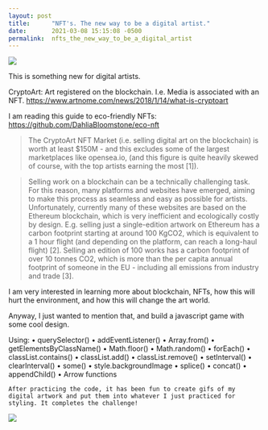 ```yaml
---
layout: post
title:      "NFT's. The new way to be a digital artist."
date:       2021-03-08 15:15:08 -0500
permalink:  nfts_the_new_way_to_be_a_digital_artist
---
```



![](https://media.giphy.com/media/TbJ1Mo9bwfJQljCi51/giphy.gif)

This is something new for digital artists. 

CryptoArt: Art registered on the blockchain. I.e. Media is associated with an NFT. https://www.artnome.com/news/2018/1/14/what-is-cryptoart

I am reading this guide to eco-friendly NFTs: https://github.com/DahliaBloomstone/eco-nft

> The CryptoArt NFT Market (i.e. selling digital art on the blockchain) is worth at least $150M - and this excludes some of the largest marketplaces like opensea.io, (and this figure is quite heavily skewed of course, with the top artists earning the most [1]).

> Selling work on a blockchain can be a technically challenging task. For this reason, many platforms and websites have emerged, aiming to make this process as seamless and easy as possible for artists. Unfortunately, currently many of these websites are based on the Ethereum blockchain, which is very inefficient and ecologically costly by design. E.g. selling just a single-edition artwork on Ethereum has a carbon footprint starting at around 100 KgCO2, which is equivalent to a 1 hour flight (and depending on the platform, can reach a long-haul flight) [2]. Selling an edition of 100 works has a carbon footprint of over 10 tonnes CO2, which is more than the per capita annual footprint of someone in the EU - including all emissions from industry and trade [3]. 

I am very interested in learning more about blockchain, NFTs, how this will hurt the environment, and how this will change the art world. 

Anyway, I just wanted to mention that, and build a javascript game with some cool design. 

Using: 
  • querySelector()
  • addEventListener()
  • Array.from()
  • getElementsByClassName()
  • Math.floor()
  • Math.random()
  • forEach()
  • classList.contains()
  • classList.add()
  • classList.remove()
  • setInterval()
  • clearInterval()
  • some()
  • style.backgroundImage
  • splice()
  • concat()
  • appendChild()
  • Arrow functions
	
	After practicing the code, it has been fun to create gifs of my digital artwork and put them into whatever I just practiced for styling. It completes the challenge! 
	
![](https://media.giphy.com/media/jrW4aXVvDHQJSLnoK2/giphy.gif)





